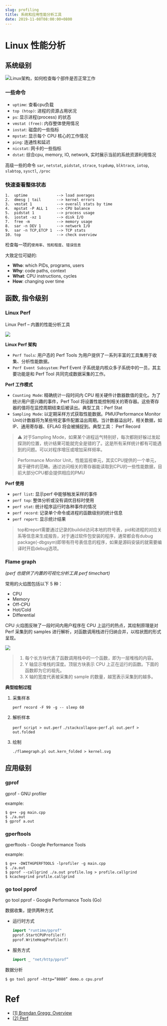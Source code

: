 ```yaml
---
slug: profiling
title: 系统和应用性能分析工具
date: 2019-11-08T08:00:00+0800
---
```

# Linux 性能分析

## 系统级别

![Linux架构，如何检查每个部件是否正常工作](linux_observability_tools.png)

### 一些命令

- `uptime`: 查看cpu负载
- `top (htop)`: 进程的资源占用状况
- `ps`: 显示进程(process) 的状态
- `vmstat (free)`: 内存整体使用情况
- `iostat`: 磁盘的一些指标
- `mpstat`: 显示每个 CPU 核心的工作情况
- `ping`: 连通性和延迟
- `nicstat`: 网卡的一些指标
- `dstat`: 综合cpu, memory, IO, network, 实时展示当前的系统资源利用情况

高级一些的命令 `sar`, `netstat`, `pidstat`, `strace`, `tcpdump`, `blktrace`, `iotop`, `slabtop`, `sysctl`, `/proc`

### 快速查看整体状态

```
1.  uptime             --> load averages
2.  dmesg | tail       --> kernel errors
3.  vmstat 1           --> overall stats by time
4.  mpstat -P ALL 1    --> CPU balance
5.  pidstat 1          --> process usage
6.  iostat -xz 1       --> disk I/O
7.  free -m            --> memory usage
8.  sar -n DEV 1       --> network I/O
9.  sar -n TCP,ETCP 1  --> TCP stats
10. top                --> check overview
```

检查每一项的`使用率`、`饱和程度`、`错误信息`

大致定位可疑的:
- **Who**: which PIDs, programs, users 
- **Why**: code paths, context 
- **What**: CPU instructions, cycles 
- **How**: changing over time 

## 函数, 指令级别

### Linux Perf

Linux Perf – 内置的性能分析工具

![](linux-perf.png)

**Linux Perf 架构**
- `Perf Tools`: 用户态的 Perf Tools 为用户提供了一系列丰富的工具集用于收集、分析性能数据。
- `Perf Event Subsystem`: Perf Event 子系统是内核众多子系统中的一员，其主要功能是和 Perf Tool 共同完成数据采集的工作。

**Perf 工作模式**
- `Counting Mode`: 精确统计一段时间内 CPU 相关硬件计数器数值的变化。为了统计用户感兴趣的事件，Perf Tool 将设置性能控制相关的寄存器。这些寄存器的值将在监控周期结束后被读出。典型工具：Perf Stat
- `Sampling Mode`: 以定期采样方式获取性能数据。PMU(Performance Monitor Unit)计数器将为某些特定事件配置溢出周期。当计数器溢出时，相关数据，如 IP、通用寄存器、EFLAG 将会被捕捉到。典型工具： Perf Record

>⚠️
对于Sampling Mode，如果某个进程运气特别好，每次都刚好躲过发起探测的位置，统计结果可能就完全是错的了。这是所有采样统计都有可能遇到的问题。可以对程序增压或增加采样频率。

> Performance Monitor Unit，性能监视单元，其实CPU提供的一个单元，属于硬件的范畴。通过访问相关的寄存器能读取到CPU的一些性能数据，目前大部分CPU都会提供相应的PMU

**Perf 使用**

- `perf list`:   显示perf 中能够触发采样的事件
- `perf top`:    整体分析或没有调优目标时使用
- `perf stat`:   统计程序运行时各种事件的情况
- `perf record`: 记录单个命令或进程的函数级别的统计信息
- `perf report`: 显示统计结果

> top和report需要通过记录的buildid访问本地的符号表，pid和进程的对应关系等信息来生成报告，对于通过软件包安装的程序，通常都会有dubug package(-dbgsym)即带有符号表信息的程序，如果是源码安装的就需要编译时开启debug选项。

### Flame graph

*(perf 也提供了内置的可视化分析工具 perf timechart)*

常用的火焰图包括以下 5 种：
- CPU
- Memory
- Off-CPU
- Hot/Cold
- Differential

CPU 火焰图反映了一段时间内用户程序在 CPU 上运行的热点，其绘制原理是对 Perf 采集到的 samples 进行解析，对函数调用栈进行归纳合并，以柱状图的形式呈现。

![](http://www.brendangregg.com/FlameGraphs/cpu-mysql-updated.svg)

>1. 每个长方块代表了函数调用栈中的一个函数，即为一层堆栈的内容。
>2. Y 轴显示堆栈的深度。顶层方块表示 CPU 上正在运行的函数。下面的函数即为它的祖先。
>3. X 轴的宽度代表被采集的 sample 的数量，越宽表示采集到的越多。

**典型绘制过程**

1. 采集样本

	`perf record -F 99 -g -- sleep 60`

2. 解析样本

	`perf script > out.perf`
	`./stackcollapse-perf.pl out.perf > out.folded`

3. 绘制

	`./flamegraph.pl out.kern_folded > kernel.svg`

## 应用级别

### gprof

gprof - GNU profiler

example:
```shell
$ g++ -pg main.cpp
$ ./a.out
$ gprof a.out
```

### gperftools

gperftools - Google Performance Tools

example:

```shell
$ g++ -DWITHGPERFTOOLS -lprofiler -g main.cpp
$ ./a.out
$ pprof --callgrind ./a.out profile.log > profile.callgrind
$ kcachegrind profile.callgrind
```

### go tool pprof

go tool pprof - Google Performance Tools (Go)

数据收集，提供两种方式

- 运行时方式
  ```go
  import "runtime/pprof"
  pprof.StartCPUProfile(f)
  pprof.WriteHeapProfile(f)
  ```

- 服务方式
  ```go
  import _ "net/http/pprof”
  ```
数据分析
  ```
  $ go tool pprof –http=“8080” demo.o cpu.prof
  ```


# Ref
- [[1] Brendan Gregg: Overview](http://www.brendangregg.com/overview.html)
- [[2] Perf](https://perf.wiki.kernel.org/index.php/Main_Page)

